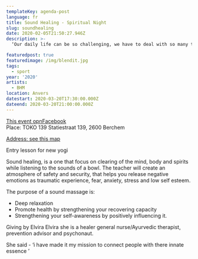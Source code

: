 ```yaml
---
templateKey: agenda-post
language: fr
title: Sound Healing - Spiritual Night
slug: soundhealing
date: 2020-02-05T21:50:27.946Z
description: >-
  ‘Our daily life can be so challenging, we have to deal with so many things. Sometimes feel so low we thinking we don’t belong here. The spirit from our ancestors gifted use with the power to heal ourselves from within. There are many methods, many rituals, many forms of healing.

featuredpost: true
featuredimage: /img/blendit.jpg
tags:
  - sport
year: '2020'
artists:
  - BHM
location: Anvers
datestart: 2020-03-20T17:30:00.000Z
dateend: 2020-03-20T21:00:00.000Z
---
```

[This event opnFacebook](https://www.facebook.com/events/437004820381577/)
<br/>
Place: TOKO 139
Statiestraat 139, 2600 Berchem

[Address: see this map](https://goo.gl/maps/tEaCuZoSxkDgKfeT6)

Entry lesson for new yogi

Sound healing, is a one that focus on clearing of the mind, body and spirits while listening to the sounds of a bowl. The teacher will create an atmosphere of safety and security, that helps you release negative emotions as traumatic experience, fear, anxiety, stress and low self esteem.

The purpose of a sound massage is:
- Deep relaxation
- Promote health by strengthening your recovering capacity
- Strengthening your self-awareness by positively influencing it.

Giving by Elvira
Elvira she is a healer general nurse/Ayurvedic therapist, prevention advisor and psychonaut.

She said - ‘i have made it my mission to connect people with there innate essence ’
